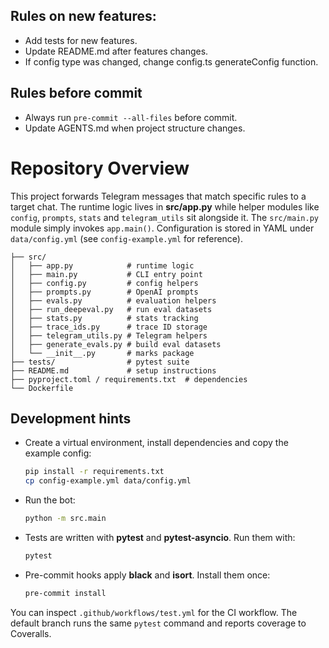 ## Rules on new features:
- Add tests for new features.
- Update README.md after features changes.
- If config type was changed, change config.ts generateConfig function.

## Rules before commit
- Always run `pre-commit --all-files` before commit.
- Update AGENTS.md when project structure changes.

# Repository Overview

This project forwards Telegram messages that match specific rules to a target chat. The runtime logic lives in **src/app.py** while helper modules like `config`, `prompts`, `stats` and `telegram_utils` sit alongside it. The `src/main.py` module simply invokes `app.main()`. Configuration is stored in YAML under `data/config.yml` (see `config-example.yml` for reference).

```
├── src/
│   ├── app.py            # runtime logic
│   ├── main.py           # CLI entry point
│   ├── config.py         # config helpers
│   ├── prompts.py        # OpenAI prompts
│   ├── evals.py          # evaluation helpers
│   ├── run_deepeval.py   # run eval datasets
│   ├── stats.py          # stats tracking
│   ├── trace_ids.py      # trace ID storage
│   ├── telegram_utils.py # Telegram helpers
│   ├── generate_evals.py # build eval datasets
│   └── __init__.py       # marks package
├── tests/                # pytest suite
├── README.md             # setup instructions
├── pyproject.toml / requirements.txt  # dependencies
└── Dockerfile
```

## Development hints

- Create a virtual environment, install dependencies and copy the example config:
  ```bash
  pip install -r requirements.txt
  cp config-example.yml data/config.yml
  ```
- Run the bot:
  ```bash
  python -m src.main
  ```
- Tests are written with **pytest** and **pytest-asyncio**. Run them with:
  ```bash
  pytest
  ```
- Pre-commit hooks apply **black** and **isort**. Install them once:
  ```bash
  pre-commit install
  ```

You can inspect `.github/workflows/test.yml` for the CI workflow. The default branch runs the same `pytest` command and reports coverage to Coveralls.

